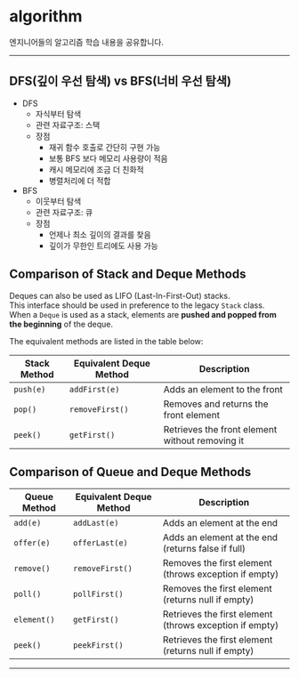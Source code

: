# algorithm
엔지니어들의 알고리즘 학습 내용을 공유합니다.

---
## DFS(깊이 우선 탐색) vs BFS(너비 우선 탐색)
- DFS
  - 자식부터 탐색
  - 관련 자료구조: 스택
  - 장점
    - 재귀 함수 호출로 간단히 구현 가능
    - 보통 BFS 보다 메모리 사용량이 적음
    - 캐시 메모리에 조금 더 친화적
    - 병렬처리에 더 적합
- BFS
  - 이웃부터 탐색
  - 관련 자료구조: 큐
  - 장점
    - 언제나 최소 깊이의 결과를 찾음
    - 깊이가 무한인 트리에도 사용 가능

## Comparison of Stack and Deque Methods

Deques can also be used as LIFO (Last-In-First-Out) stacks.  
This interface should be used in preference to the legacy `Stack` class.  
When a `Deque` is used as a stack, elements are **pushed and popped from the beginning** of the deque.

The equivalent methods are listed in the table below:

| **Stack Method** | **Equivalent Deque Method** | **Description** |
|-----------------|-----------------|-------------------------------|
| `push(e)`      | `addFirst(e)`    | Adds an element to the front |
| `pop()`        | `removeFirst()`  | Removes and returns the front element |
| `peek()`       | `getFirst()`     | Retrieves the front element without removing it |

## Comparison of Queue and Deque Methods

| **Queue Method** | **Equivalent Deque Method** | **Description** |
|------------------|---------------------------|----------------|
| `add(e)`        | `addLast(e)`               | Adds an element at the end |
| `offer(e)`      | `offerLast(e)`             | Adds an element at the end (returns false if full) |
| `remove()`      | `removeFirst()`            | Removes the first element (throws exception if empty) |
| `poll()`        | `pollFirst()`              | Removes the first element (returns null if empty) |
| `element()`     | `getFirst()`               | Retrieves the first element (throws exception if empty) |
| `peek()`        | `peekFirst()`              | Retrieves the first element (returns null if empty) |

---

